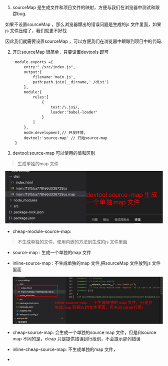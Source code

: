 1.  sourceMap 是生成文件和项目文件的映射，方便与我们在浏览器中测试和跟踪bug.

   如果不设置sourceMap ，那么浏览器爆出的错误问题是生成的js 文件里面，如果js 文件压缩了，我们就更不好找

   因此我们就需要设置sourceMap ，可以方便我们在浏览器中跟踪到项目中的代码.

2. 开启sourceMap 很简单，只要设置devtools 即可

        module.exports ={
            entry:"./src/index.js",
            output:{
                filename:'main.js',
                path:path.join(__dirname,'./dist')
            },
            module:{
                rules:[
                    {
                        test:/\.js$/,
                        loader:'babel-loader'
                    }
                ]
            },
            mode:development,// 开发环境,
            devtool:'source-map' // 开始source-map
        }

3. devtool:source-map 可以使用的值和区别

> 生成单独的map 文件

   ![avatar](../assets/sourceMap.jpg)


+ cheap-module-source-map:


> 不生成单独的文件，使用内嵌的方法到生成的js 文件里面 


+ source-map : 生成一个单独的map 文件

  
+ inline-source-map : 不生成单独的map 文件,把sourceMap 文件放到js 文件里面

   ![avatar](../assets/inline-source-map.jpg)

+ cheap-source-map: 会生成一个单独的source map 文件，但是和source map 不同的是，cleap 只是提供错误到行级别，不会提示那列错误

+ inline-cheap-source-map: 不生成单独的map 文件，

+ 